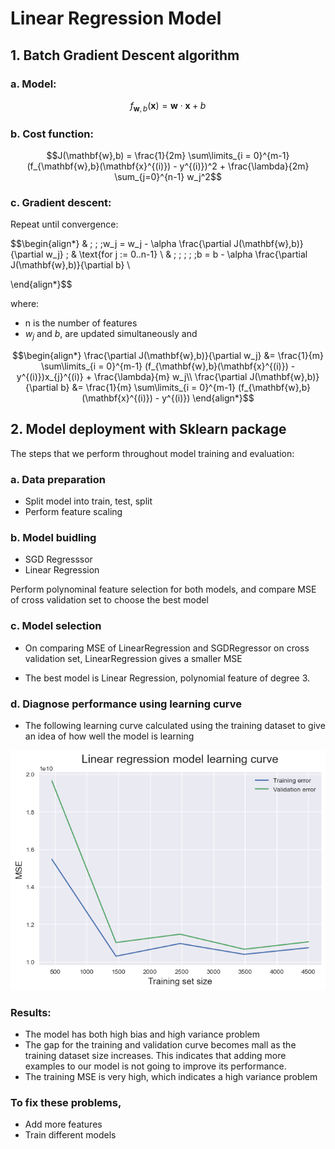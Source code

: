# Linear Regression Model

## 1.  Batch Gradient Descent algorithm
### a. Model: 
$$ f_{\mathbf{w},b}(\mathbf{x}) = \mathbf{w} \cdot \mathbf{x} + b $$

### b. Cost function:
$$J(\mathbf{w},b) = \frac{1}{2m} \sum\limits_{i = 0}^{m-1} (f_{\mathbf{w},b}(\mathbf{x}^{(i)}) - y^{(i)})^2 + \frac{\lambda}{2m}  \sum_{j=0}^{n-1} w_j^2$$ 

### c. Gradient descent: 
Repeat until convergence: 

$$\begin{align*}
&  \; \; \;w_j = w_j -  \alpha \frac{\partial J(\mathbf{w},b)}{\partial w_j}  \; & \text{for j := 0..n-1} \\ 
&  \; \; \;  \; \;b = b -  \alpha \frac{\partial J(\mathbf{w},b)}{\partial b} \\

\end{align*}$$

where: 
* n is the number of features
* $w_j$ and $b$, are updated simultaneously and

$$\begin{align*}
\frac{\partial J(\mathbf{w},b)}{\partial w_j}  &= \frac{1}{m} \sum\limits_{i = 0}^{m-1} (f_{\mathbf{w},b}(\mathbf{x}^{(i)}) - y^{(i)})x_{j}^{(i)}  +  \frac{\lambda}{m} w_j\\
\frac{\partial J(\mathbf{w},b)}{\partial b}  &= \frac{1}{m} \sum\limits_{i = 0}^{m-1} (f_{\mathbf{w},b}(\mathbf{x}^{(i)}) - y^{(i)})
\end{align*}$$

## 2. Model deployment with Sklearn package 
The steps that we perform throughout model training and evaluation:
### a. Data preparation
- Split model into train, test, split
- Perform feature scaling
### b. Model buidling
- SGD Regresssor
- Linear Regression

Perform polynominal feature selection for both models, and compare MSE of cross validation set to choose the best model

### c. Model selection

- On comparing MSE of LinearRegression and SGDRegressor on cross validation set, LinearRegression gives a smaller MSE

- The best model is Linear Regression, polynomial feature of degree 3.

### d. Diagnose performance using learning curve

- The following learning curve calculated using the training dataset to give an idea of how well the model is learning

![Alt text](img/learning-curve.png)

### Results: 
- The model has both high bias and high variance problem
- The gap for the training and validation curve becomes mall as the training dataset size increases. This indicates that adding more examples to our model is not going to improve its performance. 
- The training MSE is very high, which indicates a high variance problem

### To fix these problems,
- Add more features
- Train different models